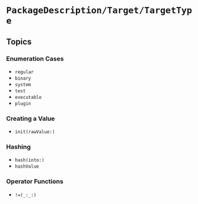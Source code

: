 # ``PackageDescription/Target/TargetType``

## Topics

### Enumeration Cases

- ``regular``
- ``binary``
- ``system``
- ``test``
- ``executable``
- ``plugin``

### Creating a Value

- ``init(rawValue:)``

### Hashing

- ``hash(into:)``
- ``hashValue``

### Operator Functions

- ``!=(_:_:)``

